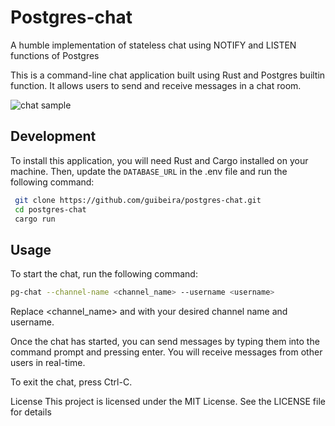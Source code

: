 # Postgres-chat

A humble implementation of stateless chat using NOTIFY and LISTEN functions of Postgres

This is a command-line chat application built using Rust and Postgres builtin function. It allows users to send and receive messages in a chat room.

![chat sample](https://github.com/guibeira/postgres-chat/raw/main/image/pg_chat.gif "sample")
## Development
To install this application, you will need Rust and Cargo installed on your machine. Then, update the `DATABASE_URL` in the .env file and run the following command:

```bash
 git clone https://github.com/guibeira/postgres-chat.git
 cd postgres-chat
 cargo run
```
## Usage
To start the chat, run the following command:

```bash
pg-chat --channel-name <channel_name> --username <username>
``` 
Replace <channel_name> and <username> with your desired channel name and username.

Once the chat has started, you can send messages by typing them into the command prompt and pressing enter. You will receive messages from other users in real-time.

To exit the chat, press Ctrl-C.

License
This project is licensed under the MIT License. See the LICENSE file for details
